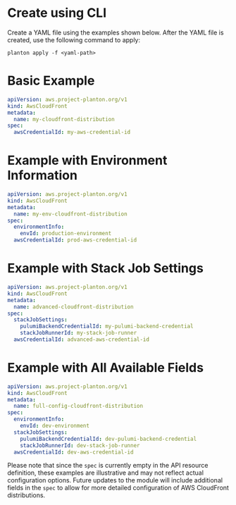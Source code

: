 # Create using CLI

Create a YAML file using the examples shown below. After the YAML file is created, use the following command to apply:

```shell
planton apply -f <yaml-path>
```

# Basic Example

```yaml
apiVersion: aws.project-planton.org/v1
kind: AwsCloudFront
metadata:
  name: my-cloudfront-distribution
spec:
  awsCredentialId: my-aws-credential-id
```

# Example with Environment Information

```yaml
apiVersion: aws.project-planton.org/v1
kind: AwsCloudFront
metadata:
  name: my-env-cloudfront-distribution
spec:
  environmentInfo:
    envId: production-environment
  awsCredentialId: prod-aws-credential-id
```

# Example with Stack Job Settings

```yaml
apiVersion: aws.project-planton.org/v1
kind: AwsCloudFront
metadata:
  name: advanced-cloudfront-distribution
spec:
  stackJobSettings:
    pulumiBackendCredentialId: my-pulumi-backend-credential
    stackJobRunnerId: my-stack-job-runner
  awsCredentialId: advanced-aws-credential-id
```

# Example with All Available Fields

```yaml
apiVersion: aws.project-planton.org/v1
kind: AwsCloudFront
metadata:
  name: full-config-cloudfront-distribution
spec:
  environmentInfo:
    envId: dev-environment
  stackJobSettings:
    pulumiBackendCredentialId: dev-pulumi-backend-credential
    stackJobRunnerId: dev-stack-job-runner
  awsCredentialId: dev-aws-credential-id
```

Please note that since the `spec` is currently empty in the API resource definition, these examples are illustrative and may not reflect actual configuration options. Future updates to the module will include additional fields in the `spec` to allow for more detailed configuration of AWS CloudFront distributions.
